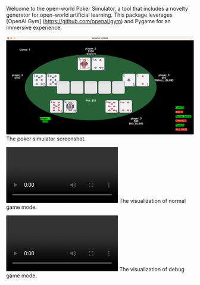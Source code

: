 Welcome to the open-world Poker Simulator, a tool that includes a novelty generator for open-world artificial learning. This package leverages [OpenAI Gym] (https://github.com/openai/gym) and Pygame for an immersive experience.

![alt text](./poker.png)
The poker simulator screenshot.

<video src="https://github.com/minhsueh/OpenAI_gym_poker/videos/normal.mp4"></video>
The visualization of normal game mode.

<video src="https://github.com/minhsueh/OpenAI_gym_poker/videos/debug_mode.mp4"></video>
The visualization of debug game mode.
